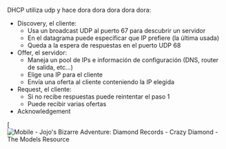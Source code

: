 
DHCP utiliza udp y hace dora dora dora dora dora:

* Discovery, el cliente:
	* Usa un broadcast UDP al puerto 67 para descubrir un servidor
	* En el datagrama puede especificar que IP prefiere (la última usada)
	* Queda a la espera de respuestas en el puerto UDP 68
* Offer, el servidor:
	* Maneja un pool de IPs e información de configuración (DNS, router de salida, etc...)
	* Elige una IP para el cliente
	* Envía una oferta al cliente conteniendo la IP elegida
* Request, el cliente: 
	* Si no recibe respuestas puede reintentar el paso 1
	* Puede recibir varias ofertas
* Acknowledgement

[![Mobile - Jojo's Bizarre Adventure: Diamond Records - Crazy Diamond - The  Models Resource](https://www.models-resource.com/resources/big_icons/32/31147.png?updated=1556440592)